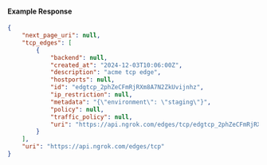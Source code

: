 <!-- Code generated for API Clients. DO NOT EDIT. -->

#### Example Response

```json
{
	"next_page_uri": null,
	"tcp_edges": [
		{
			"backend": null,
			"created_at": "2024-12-03T10:06:00Z",
			"description": "acme tcp edge",
			"hostports": null,
			"id": "edgtcp_2phZeCFmRjRXm8A7N2ZkUvijnhz",
			"ip_restriction": null,
			"metadata": "{\"environment\": \"staging\"}",
			"policy": null,
			"traffic_policy": null,
			"uri": "https://api.ngrok.com/edges/tcp/edgtcp_2phZeCFmRjRXm8A7N2ZkUvijnhz"
		}
	],
	"uri": "https://api.ngrok.com/edges/tcp"
}
```
